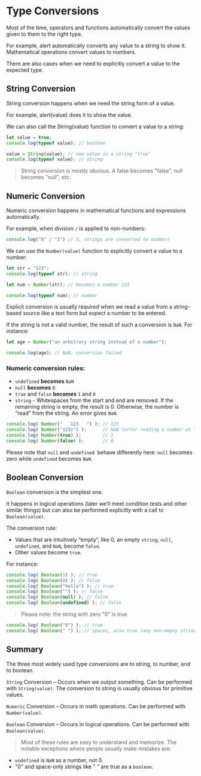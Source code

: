 # Type Conversions

Most of the time, operators and functions automatically convert the values given to them to the right type.

For example, alert automatically converts any value to a string to show it. Mathematical operations convert values to numbers.

There are also cases when we need to explicitly convert a value to the expected type.

## String Conversion

String conversion happens when we need the string form of a value.

For example, alert(value) does it to show the value.

We can also call the String(value) function to convert a value to a string:

```javascript
let value = true;
console.log(typeof value); // boolean

value = String(value); // now value is a string "true"
console.log(typeof value); // string
```

> String conversion is mostly obvious. A false becomes "false", null becomes "null", etc.

## Numeric Conversion

Numeric conversion happens in mathematical functions and expressions automatically.

For example, when division ```/``` is applied to non-numbers:
```javascript
console.log("6" / "2") // 3, strings are converted to numbers
```

We can use the ```Number(value)``` function to explicitly convert a value to a number:

```javascript
let str = "123";
console.log(typeof str); // string

let num = Number(str); // becomes a number 123

console.log(typeof num); // number
```

Explicit conversion is usually required when we read a value from a string-based source like a text form but expect a number to be entered.

If the string is not a valid number, the result of such a conversion is ```NaN```. For instance:

```javascript
let age = Number("an arbitrary string instead of a number");

console.log(age); // NaN, conversion failed
```

### Numeric conversion rules:
- ```undefined```	**becomes** ```NaN```
- ```null```	**becomes** ```0```
- ```true``` and ```false``` **becomes**	```1``` and ```0```
- ```string``` - Whitespaces from the start and end are removed. If the remaining string is empty, the result is 0. Otherwise, the number is “read” from the string. An error gives ```NaN```.

```javascript
console.log( Number("   123   ") ); // 123
console.log( Number("123z") );      // NaN (error reading a number at "z")
console.log( Number(true) );        // 1
console.log( Number(false) );       // 0
```
Please note that ```null``` and ```undefined ```behave differently here: ```null``` becomes zero while ```undefined``` becomes ```NaN```.

## Boolean Conversion
```Boolean``` conversion is the simplest one.

It happens in logical operations (later we’ll meet condition tests and other similar things) but can also be performed explicitly with a call to ```Boolean(value)```.

The conversion rule:

- Values that are intuitively “empty”, like 0, an empty ```string```, ```null```, ```undefined```, and ```NaN```, become ```false```.
- Other values become ```true```.

For instance:
```javascript
console.log( Boolean(1) ); // true
console.log( Boolean(0) ); // false
console.log( Boolean("hello") ); // true
console.log( Boolean("") ); // false
console.log( Boolean(null) ); // false
console.log( Boolean(undefined) ); // false
```
> Please note: the string with zero "0" is true

```javascript
console.log( Boolean("0") ); // true
console.log( Boolean(" ") ); // spaces, also true (any non-empty string is true)
```

## **Summary**
The three most widely used type conversions are to string, to number, and to boolean.

```String``` Conversion – Occurs when we output something. Can be performed with ```String(value)```. The conversion to string is usually obvious for primitive values.

```Numeric``` Conversion – Occurs in math operations. Can be performed with ```Number(value)```.

```Boolean``` Conversion – Occurs in logical operations. Can be performed with ```Boolean(value)```.

> Most of these rules are easy to understand and memorize. The notable exceptions where people usually make mistakes are:
- ```undefined``` is ```NaN``` as a number, not 0.
- "0" and space-only strings like " " are true as a ```boolean```.

